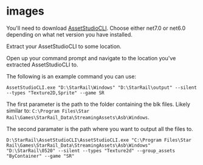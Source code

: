 # images

You'll need to download [AssetStudioCLI](https://gitlab.com/RazTools/Studio/-/releases). Choose either net7.0 or net6.0 depending on what net version you have installed.

Extract your AssetStudioCLI to some location.

Open up your command prompt and navigate to the location you've extracted AssetStudioCLI to.

The following is an example command you can use:

`AssetStudioCLI.exe "D:\StarRail\Windows" "D:\StarRail\output" --silent --types "Texture2D,Sprite" --game SR`

The first parameter is the path to the folder containing the blk files. Likely similar to: `C:\Program Files\Star Rail\Games\StarRail_Data\StreamingAssets\Asb\Windows`.

The second paramater is the path where you want to output all the files to.

`D:\StarRail\AssetStudioCLI\AssetStudioCLI.exe "C:\Program Files\Star Rail\Games\StarRail_Data\StreamingAssets\Asb\Windows" "D:\StarRail\0520" --silent --types "Texture2d" --group_assets "ByContainer" --game "SR"`